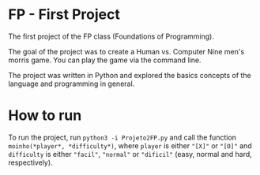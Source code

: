 # FP - First Project

The first project of the FP class (Foundations of Programming).

The goal of the project was to create a Human vs. Computer Nine men's morris game.
You can play the game via the command line.

The project was written in Python and explored the basics concepts of the language and programming in general.

# How to run

To run the project, run `python3 -i Projeto2FP.py` and call the function `moinho(*player*, *difficulty*)`, where `player` is either `"[X]"` or `"[O]"` and `difficulty` is either `"facil"`, `"normal"` or `"dificil"` (easy, normal and hard, respectively).
